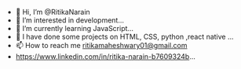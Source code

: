 - 👋 Hi, I’m @RitikaNarain
- 👀 I’m interested in development...
- 🌱 I’m currently learning JavaScript...
- 💞️ I have done some projects on HTML, CSS, python ,react native ...
- 📫 How to reach me ritikamaheshwary01@gmail.com
- https://www.linkedin.com/in/ritika-narain-b7609324b...

<!---
RitikaNarain/RitikaNarain is a ✨ special ✨ repository because its `README.md` (this file) appears on your GitHub profile.
You can click the Preview link to take a look at your changes.
--->
